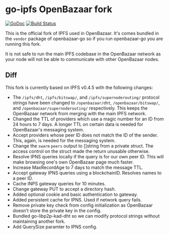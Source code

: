 # go-ipfs OpenBazaar fork
[![GoDoc](https://godoc.org/github.com/ipfs/go-ipfs?status.svg)](https://godoc.org/github.com/ipfs/go-ipfs) [![Build Status](https://travis-ci.org/ipfs/go-ipfs.svg?branch=master)](https://travis-ci.org/ipfs/go-ipfs)

This is the official fork of IPFS used in OpenBazaar. It's comes bundled in the `vendor`
package of openbazaar-go so if you run openbazaar-go you are running this fork.

It is not safe to run the main IPFS codebase in the OpenBazaar network as your node will
not be able to communicate with other OpenBazaar nodes.

## Diff
This fork is currently based on IPFS v0.4.5 with the following changes:

- The `/ipfs/dht`, `/ipfs/bitswap/`, and `/ipfs/supernoderouting/` protocol strings have been changed to `/openbazaar/dht`, `/openbazaar/bitswap/`, and `/openbazaar/supernoderouting/` respectively. This keeps the OpenBazaar network from merging with the main IPFS network.
- Changed the TTL of providers which use a magic number for an ID from 24 hours to 7 days. A longer TTL on certain data is needed for OpenBazaar's messaging system.
- Accept providers whose peer ID does not match the ID of the sender. This, again, is needed for the messaging system.
- Change the `swarm` `peers` output to []string from a private struct. The access control on the struct made the return unusable otherwise.
- Resolve IPNS queries locally if the query is for our own peer ID. This will make browsing one's own OpenBazaar page much faster.
- Increase MaxRecordAge to 7 days to match the message TTL.
- Accept gateway IPNS queries using a blockchainID. Resolves names to a peer ID.
- Cache INPS gateway queries for 10 minutes.
- Change gateway PUT to accept a directory hash.
- Added optional cookie and basic authentication to gateway.
- Added persistent cache for IPNS. Used if network query fails.
- Remove private key check from config initialization as OpenBazaar doesn't store the private key in the config.
- Bundled go-libp2p-kad-dht so we can modify protocol strings without maintaining another fork.
- Add QuerySize paramter to IPNS config.
